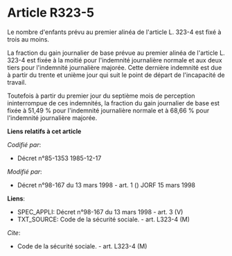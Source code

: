 # Article R323-5

Le nombre d'enfants prévu au premier alinéa de l'article L. 323-4 est fixé à trois au moins.

La fraction du gain journalier de base prévue au premier alinéa de l'article L. 323-4 est fixée à la moitié pour l'indemnité
journalière normale et aux deux tiers pour l'indemnité journalière majorée. Cette dernière indemnité est due à partir du
trente et unième jour qui suit le point de départ de l'incapacité de travail.

Toutefois à partir du premier jour du septième mois de perception ininterrompue de ces indemnités, la fraction du gain
journalier de base est fixée à 51,49 % pour l'indemnité journalière normale et à 68,66 % pour l'indemnité journalière
majorée.

**Liens relatifs à cet article**

_Codifié par_:

  - Décret n°85-1353 1985-12-17

_Modifié par_:

  - Décret n°98-167 du 13 mars 1998 - art. 1 () JORF 15 mars 1998

**Liens**:

  - SPEC_APPLI: Décret n°98-167 du 13 mars 1998 - art. 3 (V)
  - TXT_SOURCE: Code de la sécurité sociale. - art. L323-4 (M)

_Cite_:

  - Code de la sécurité sociale. - art. L323-4 (M)

